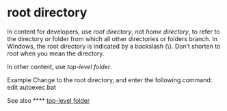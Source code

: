﻿# root directory

In content for developers, use *root directory*, not *home directory*, to refer to the directory or folder from which all other directories or folders branch. In Windows, the root directory is indicated by a backslash (\\). Don’t shorten to *root* when you mean the directory.

In other content, use *top-level folder*.

Example Change to the root directory, and enter the following command: edit autoexec.bat

See also **** [top-level folder](/style-guide/a-z-word-list-term-collections/t/top-level-folder)
